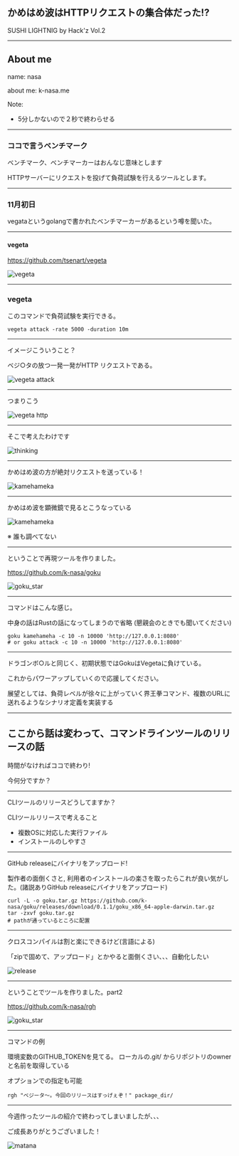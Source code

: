 ## かめはめ波はHTTPリクエストの集合体だった!?

SUSHI LIGHTNIG by Hack'z Vol.2

---

## About me

name:      nasa

about me:   k-nasa.me

Note:
- 5分しかないので２秒で終わらせる

---

### ココで言うベンチマーク

ベンチマーク、ベンチマーカーはおんなじ意味とします

HTTPサーバーにリクエストを投げて負荷試験を行えるツールとします。

---

### 11月初日

vegataというgolangで書かれたベンチマーカーがあるという噂を聞いた。

---

#### vegeta

https://github.com/tsenart/vegeta

![vegeta](./assets/vegeta.png)

---

### vegeta

このコマンドで負荷試験を実行できる。

```
vegeta attack -rate 5000 -duration 10m
```

---

イメージこういうこと？

ベジ○タの放つ一発一発がHTTP リクエストである。

![vegeta attack](./assets/vegeta_attack.jpg)

---

つまりこう

![vegeta http](./assets/vegeta_attack_http.jpeg)

---

そこで考えたわけです

![thinking](./assets/thinkng_face.jpeg)

---

かめはめ波の方が絶対リクエストを送っている！

![kamehameka](./assets/kamehameha.jpeg)

---

かめはめ波を顕微鏡で見るとこうなっている

![kamehameka](./assets/http_gundan.png)

※  誰も調べてない

---

ということで再現ツールを作りました。

https://github.com/k-nasa/goku

![goku_star](./assets/goku_star.jpg)

---

コマンドはこんな感じ。

中身の話はRustの話になってしまうので省略
(懇親会のときでも聞いてください)

```
goku kamehameha -c 10 -n 10000 'http://127.0.0.1:8080'
# or goku attack -c 10 -n 10000 'http://127.0.0.1:8080'
```

---

ドラゴンボ○ルと同じく、初期状態ではGokuはVegetaに負けている。

これからパワーアップしていくので応援してください。

展望としては、負荷レベルが徐々に上がっていく界王拳コマンド、複数のURLに送れるようなシナリオ定義を実装する

---

## ここから話は変わって、コマンドラインツールのリリースの話

時間がなければココで終わり!

今何分ですか？

---

CLIツールのリリースどうしてますか？


CLIツールリリースで考えること

- 複数OSに対応した実行ファイル
- インストールのしやすさ

---

GitHub releaseにバイナリをアップロード!

製作者の面倒くさと, 利用者のインストールの楽さを取ったらこれが良い気がした。(諸説ありGitHub releaseにバイナリをアップロード)

```
curl -L -o goku.tar.gz https://github.com/k-nasa/goku/releases/download/0.1.1/goku_x86_64-apple-darwin.tar.gz
tar -zxvf goku.tar.gz
# pathが通っているところに配置
```

---

クロスコンパイルは割と楽にできるけど(言語による)

「zipで固めて、アップロード」とかやると面倒くさい、、、自動化したい

![release](./assets/release.png)

---

ということでツールを作りました。part2

https://github.com/k-nasa/rgh

![goku_star](./assets/goku_star.jpg)

---

コマンドの例

環境変数のGITHUB_TOKENを見てる。
ローカルの.git/ からリポジトリのownerと名前を取得している

オプションでの指定も可能

```
rgh "ベジータ〜。今回のリリースはすっげぇぞ！" package_dir/
```

---

今週作ったツールの紹介で終わってしまいましたが、、、

ご成長ありがとうございました！

![matana](./assets/matana.jpg)
